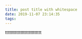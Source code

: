 ```yaml
---
title: post title with whitespace
date: 2019-11-07 23:14:35
tags:
---
```


tttttttttttttttttttttttttt